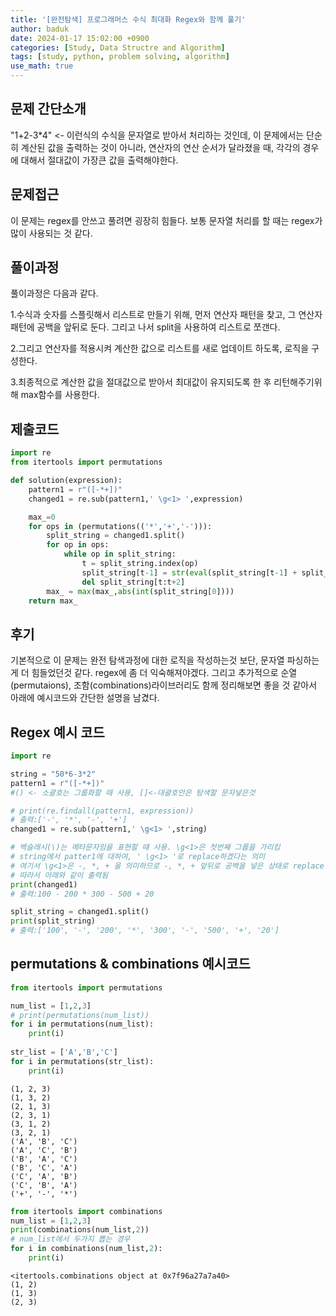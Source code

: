 ```yaml
---
title: '[완전탐색] 프로그래머스 수식 최대화 Regex와 함께 풀기'
author: baduk
date: 2024-01-17 15:02:00 +0900
categories: [Study, Data Structre and Algorithm]
tags: [study, python, problem solving, algorithm]
use_math: true
---
```

## 문제 간단소개
"1+2-3*4" <- 이런식의 수식을 문자열로 받아서 처리하는 것인데, 이 문제에서는 단순히 계산된 값을 출력하는 것이 아니라, 연산자의 연산 순서가 달라졌을 때, 각각의 경우에 대해서 절대값이 가장큰 값을 출력해야한다.



## 문제접근
이 문제는 regex를 안쓰고 풀려면 굉장히 힘들다. 보통 문자열 처리를 할 때는 regex가 많이 사용되는 것 같다.


## 풀이과정
풀이과정은 다음과 같다.

1.수식과 숫자를 스플릿해서 리스트로 만들기 위해, 먼저 연산자 패턴을 찾고, 그 연산자 패턴에 공백을 앞뒤로 둔다. 그리고 나서 split을 사용하여 리스트로 쪼갠다.

2.그리고 연산자를 적용시켜 계산한 값으로 리스트를 새로 업데이트 하도록, 로직을 구성한다.

3.최종적으로 계산한 값을 절대값으로 받아서 최대값이 유지되도록 한 후 리턴해주기위해 max함수를 사용한다.


## 제출코드
```python
import re
from itertools import permutations

def solution(expression):
    pattern1 = r"([-*+])"
    changed1 = re.sub(pattern1,' \g<1> ',expression)

    max_=0
    for ops in (permutations(('*','+','-'))):
        split_string = changed1.split()
        for op in ops:
            while op in split_string:
                t = split_string.index(op)
                split_string[t-1] = str(eval(split_string[t-1] + split_string[t] + split_string[t+1]))
                del split_string[t:t+2]
        max_ = max(max_,abs(int(split_string[0])))
    return max_

```

## 후기
기본적으로 이 문제는 완전 탐색과정에 대한 로직을 작성하는것 보단, 문자열 파싱하는게 더 힘들었던것 같다. regex에 좀 더 익숙해져야겠다. 그리고 추가적으로 순열(permutaions), 조함(combinations)라이브러리도 함께 정리해보면 좋을 것 같아서 아래에 예시코드와 간단한 설명을 남겼다. 

## Regex 예시 코드
```python
import re

string = "50*6-3*2"
pattern1 = r"([-*+])"
#() <- 소괄호는 그룹화할 때 사용, []<-대괄호안은 탐색할 문자넣은것

# print(re.findall(pattern1, expression))
# 출력:['-', '*', '-', '+']
changed1 = re.sub(pattern1,' \g<1> ',string)

# 백슬래시(\)는 메타문자임을 표현할 때 사용. \g<1>은 첫번째 그룹을 가리킴
# string에서 patter1에 대하여, ' \g<1> '로 replace하겠다는 의미 
# 여기서 \g<1>은 -, *, + 을 의미하므로 -, *, + 앞뒤로 공백을 넣은 상태로 replace 됨
# 따라서 아래와 같이 출력됨
print(changed1)
# 출력:100 - 200 * 300 - 500 + 20

split_string = changed1.split()
print(split_string)
# 출력:['100', '-', '200', '*', '300', '-', '500', '+', '20']
```

## permutations & combinations 예시코드
```python
from itertools import permutations

num_list = [1,2,3]
# print(permutations(num_list))
for i in permutations(num_list):
    print(i)
    
str_list = ['A','B','C']
for i in permutations(str_list):
    print(i)
```

```
(1, 2, 3)
(1, 3, 2)
(2, 1, 3)
(2, 3, 1)
(3, 1, 2)
(3, 2, 1)
('A', 'B', 'C')
('A', 'C', 'B')
('B', 'A', 'C')
('B', 'C', 'A')
('C', 'A', 'B')
('C', 'B', 'A')
('+', '-', '*')
```

```python
from itertools import combinations
num_list = [1,2,3]
print(combinations(num_list,2))
# num_list에서 두가지 뽑는 경우
for i in combinations(num_list,2):
    print(i)
```
```
<itertools.combinations object at 0x7f96a27a7a40>
(1, 2)
(1, 3)
(2, 3)
```